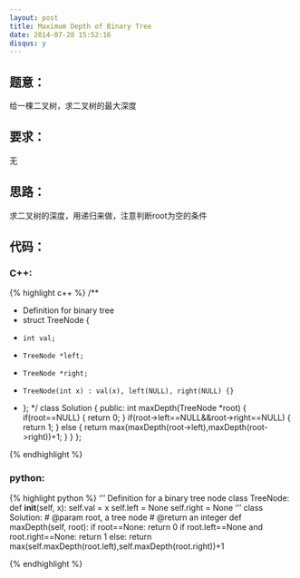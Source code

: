 ```yaml
---
layout: post
title: Maximum Depth of Binary Tree
date: 2014-07-28 15:52:16
disqus: y
---
```


## 题意：
给一棵二叉树，求二叉树的最大深度

## 要求：
无

## 思路：
求二叉树的深度，用递归来做，注意判断root为空的条件

## 代码：

### C++:

{% highlight c++ %}
/**
 * Definition for binary tree
 * struct TreeNode {
 *     int val;
 *     TreeNode *left;
 *     TreeNode *right;
 *     TreeNode(int x) : val(x), left(NULL), right(NULL) {}
 * };
 */
class Solution {
public:
    int maxDepth(TreeNode *root) {
        if(root==NULL)
        {
            return 0;
        }
        if(root->left==NULL&&root->right==NULL)
        {
            return 1;
        }
        else
        {
            return max(maxDepth(root->left),maxDepth(root->right))+1;
        }
    }
};


 {% endhighlight %}
### python:

{% highlight python %}
‘’’
 Definition for a  binary tree node
 class TreeNode:
     def __init__(self, x):
         self.val = x
         self.left = None
         self.right = None
‘’’
class Solution:
    # @param root, a tree node
    # @return an integer
    def maxDepth(self, root):
        if root==None:
            return 0
        if root.left==None and root.right==None:
            return 1
        else:
            return max(self.maxDepth(root.left),self.maxDepth(root.right))+1
        
 {% endhighlight %}
